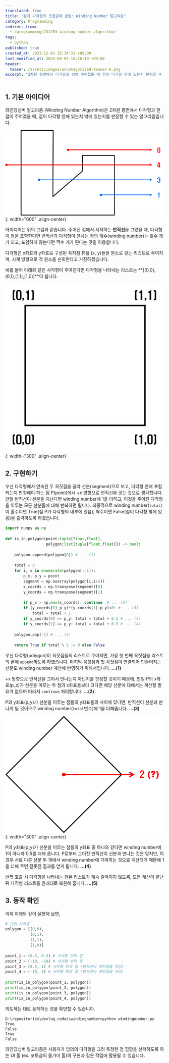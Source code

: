```yaml
---
translated: true
title: "점과 다각형의 포함관계 판정: Winding Number 알고리즘"
category: Programming
redirect_from:
  - /programming/231203-winding-number-algorithm/
tags:
  - python
published: true
created_at: 2023-12-03 15:34:31 +09:00
last_modified_at: 2024-04-03 16:20:10 +09:00
header:
  teaser: /assets/images/uncategorized-teaser-6.png
excerpt: "2차원 평면에서 다각형과 점이 주어졌을 때 점이 다각형 안에 있는지 판정할 수 있는 Winding Number 알고리즘을 구현해 봅니다"
---
```


## 1. 기본 아이디어

와인딩넘버 알고리즘 (Winding Number Algorithm)은 2차원 평면에서 다각형과 한 점이 주어졌을 때, 점이 다각형 안에 있는지 밖에 있는지를 판정할 수 있는 알고리즘입니다.

![](/assets/images/20231203-winding-number-algorithm.png){: width="600" .align-center}

아이디어는 위의 그림과 같습니다. 주어진 점에서 시작하는 **반직선**을 그었을 때, 다각형이 점을 포함한다면 반직선과 다각형이 만나는 점의 개수(winding number)는 홀수 개가 되고, 포함하지 않는다면 짝수 개가 된다는 것을 이용합니다.

다각형은 x좌표와 y좌표로 구성된 꼭지점 튜플 (x, y)들을 원소로 갖는 리스트로 주어지며, 시계 방향으로 각 원소를 순회한다고 가정하겠습니다.

예를 들어 아래와 같은 사각형이 주어진다면 다각형을 나타내는 리스트는 **[(0,0),(0,1),(1,1),(1,0)]**이 됩니다.

![](/assets/images/20231203-square-example.png){: width="300" .align-center}

## 2. 구현하기

우선 다각형에서 연속된 두 꼭짓점을 골라 선분(segment)으로 보고, 다각형 안에 포함되는지 판정해야 하는 점 P(point)에서 +x 방향으로 반직선을 긋는 것으로 생각합니다. 만일 반직선이 선분을 지난다면 winding number에 1을 더하고, 이것을 주어진 다각형을 이루는 모든 선분들에 대해 반복하면 됩니다. 최종적으로 winding number(`total`)이 홀수이면 True(점 P가 다각형의 내부에 있음), 짝수이면 False(점이 다각형 밖에 있음)을 출력하도록 하겠습니다.

```python
import numpy as np

def is_in_polygon(point:tuple[float,float],
                  polygon:list[tuple[float,float]]) -> bool:

    polygon.append(polygon[0]) # ... (1)

    total = 0
    for i, v in enumerate(polygon[:-1]):
        p_x, p_y = point
        segment = np.asarray(polygon[i:i+2])
        x_coords = np.transpose(segment)[0]
        y_coords = np.transpose(segment)[1]

        if p_x > np.max(x_coords): continue  # ... (2)
        if (y_coords[0]-p_y)*(y_coords[1]-p_y)<0: # ... (3)
            total = total + 1
        if y_coords[0] == p_y: total = total + 0.5 # ... (4)
        if y_coords[1] == p_y: total = total + 0.5 # ... (4)

    polygon.pop(-1) # ... (5)

    return True if total % 2 != 0 else False
```

우선 다각형(polygon)이 꼭짓점들의 리스트로 주어지면, 가장 첫 번째 꼭짓점을 리스트의 끝에 `append`하도록 하였습니다. 마지막 꼭짓점과 첫 꼭짓점이 연결되어 만들어지는 선분도 winding number 계산에 반영하기 위해서입니다. **...(1)**

+x 방향으로 반직선을 그어서 만나는지 아닌지를 판정할 것이기 때문에, 만일 P의 x좌표(p_x)가 선분을 이루는 두 점의 x좌표들보다 크다면 해당 선분에 대해서는 계산할 필요가 없으며 따라서 `continue` 처리합니다. **...(2)**

P의 y좌표(p_y)가 선분을 이루는 점들의 y좌표들의 사이에 있다면, 반직선이 선분과 만나게 될 것이므로 winding number(`total`변수)에 1을 더해줍니다. **...(3)**

![](/assets/images/20231203-square-cornercase.png){: width="300" .align-center}

P의 y좌표(p_y)가 선분을 이루는 점들의 y좌표 중 하나와 같다면 winding number에 1이 아니라 0.5를 더해 줍니다. P로부터 그어진 반직선이 선분과 만나는 것은 맞지만, 이 경우 서로 다른 선분 두 개에서 winding number에 기여하는 것으로 계산되기 때문에 1을 더해 주면 잘못된 결과를 얻게 됩니다. **...(4)**

반복 호출 시 다각형을 나타내는 원본 리스트가 계속 길어지지 않도록, 모든 계산이 끝난 뒤 다각형 리스트를 원래대로 복원해 줍니다. **...(5)**

## 3. 동작 확인

이제 아래와 같이 실행해 보면,

```python
# 단위 사각형
polygon = [(0,0),
           (0,1),
           (1,1),
           (1,0)]

point_1 = (0.5, 0.5) # 사각형 안의 점
point_2 = (-10, -10) # 사각형 밖의 점
point_3 = (0.5, 1) # 사각형 안의 점 (반직선이 꼭짓점을 지남)
point_4 = (-10, 1) # 사각형 밖의 점 (반직선이 꼭짓점을 지남)

print(is_in_polygon(point_1, polygon))
print(is_in_polygon(point_2, polygon))
print(is_in_polygon(point_3, polygon))
print(is_in_polygon(point_4, polygon))
```

의도하는 대로 동작하는 것을 확인할 수 있습니다.

```
D:\repositories\devlog_codes\windingnumber>python windingnumber.py
True
False
True
False
```

와인딩넘버 알고리즘은 사용자가 임의의 다각형을 그려 특정한 점 집합을 선택하도록 하는 UI 툴 (ex. 포토샵의 올가미 툴)의 구현과 같은 작업에 활용될 수 있습니다.
